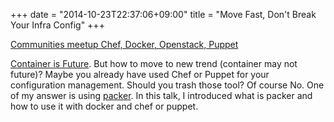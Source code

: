 +++
date = "2014-10-23T22:37:06+09:00"
title = "Move Fast, Don't Break Your Infra Config"
+++

<script async class="speakerdeck-embed" data-id="d41b1da03cb60132416d66b4fd40d322" data-ratio="1.77777777777778" src="http://speakerdeck.com/assets/embed.js"></script>
[Communities meetup Chef, Docker, Openstack, Puppet](http://eventregist.com/e/ChefDockerOpenStack)

[Container is Future](http://www.slideshare.net/MichaelDucy/the-future-of-everything-37344357). But how to move to new trend (container may not future)? Maybe you already have used Chef or Puppet for your configuration management. Should you trash those tool? Of course No. One of my answer is using [packer](https://www.packer.io/). In this talk, I introduced what is packer and how to use it with docker and chef or puppet.


